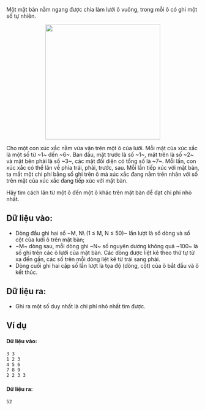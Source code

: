 Một mặt bàn nằm ngang được chia làm lưới ô vuông, trong mỗi ô có ghi một số tự nhiên.

<center><img src="/images/problems/692/XUCXAC.png" width="300px" /></center>

Cho một con xúc xắc nằm vừa vặn trên một ô của lưới. Mỗi mặt của xúc xắc là một số từ ~1~ đến ~6~. Ban đầu, mặt trước là số ~1~, mặt trên là số ~2~ và mặt bên phải là số ~3~, các mặt đối diện có tổng số là ~7~. Mỗi lần, con xúc xắc có thể lăn về phía trái, phải, trước, sau. Mỗi lần tiếp xúc với mặt bàn, ta mất một chi phí bằng số ghi trên ô mà xúc xắc đang nằm trên nhân với số trên mặt của xúc xắc đang tiếp xúc với mặt bàn.

Hãy tìm cách lăn từ một ô đến một ô khác trên mặt bàn để đạt chi phí nhỏ nhất.

## Dữ liệu vào:
- Dòng đầu ghi hai số ~M, N\ (1 ≤ M, N ≤ 50)~ lần lượt là số dòng và số cột của lưới ô trên mặt bàn;
- ~M~ dòng sau, mỗi dòng ghi ~N~ số nguyên dương không quá ~100~ là số ghi trên các ô lưới của mặt bàn. Các dòng được liệt kê theo thứ tự từ xa đến gần, các số trên mỗi dòng liệt kê từ trái sang phải.
- Dòng cuối ghi hai cặp số lần lượt là tọa độ (dòng, cột) của ô bắt đầu và ô kết thúc.

## Dữ liệu ra:
- Ghi ra một số duy nhất là chi phí nhỏ nhất tìm được.

## Ví dụ
#### Dữ liệu vào:
```
3 3
1 2 3
4 5 6
7 8 9
2 2 3 3
```

#### Dữ liệu ra:
```
52
```